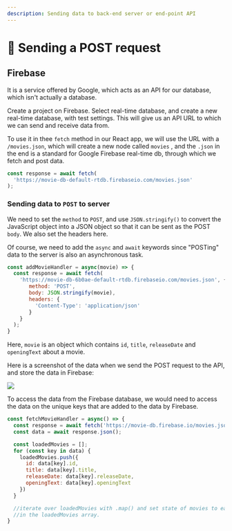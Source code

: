 ```yaml
---
description: Sending data to back-end server or end-point API
---
```


# 📮 Sending a POST request

## Firebase

It is a service offered by Google, which acts as an API for our database, which isn't actually a database.

Create a project on Firebase. Select real-time database, and create a new real-time database, with test settings. This will give us an API URL to which we can send and receive data from.

To use it in thee `fetch` method in our React app, we will use the URL with a `/movies.json`, which will create a new node called `movies` , and the `.json` in the end is a standard for Google Firebase real-time db, through which we fetch and post data.

```jsx
const response = await fetch(
  'https://movie-db-default-rtdb.firebaseio.com/movies.json'
);
```

### Sending data to `POST` to server

We need to set the `method` to `POST`, and use `JSON.stringify()` to convert the JavaScript object into a JSON object so that it can be sent as the POST `body`. We also set the headers here.

Of course, we need to add the `async` and `await` keywords since "POSTing" data to the server is also an asynchronous task.

```jsx
const addMovieHandler = async(movie) => {
  const response = await fetch(
    'https://movie-db-6b0ae-default-rtdb.firebaseio.com/movies.json', {
       method: 'POST',
       body: JSON.stringify(movie),
       headers: {
         'Content-Type': 'application/json'
       }
    }
  );
}
```

Here, `movie` is an object which contains `id`, `title`, `releaseDate` and `openingText` about a movie.

Here is a screenshot of the data when we send the POST request to the API, and store the data in Firebase:

![](../../.gitbook/assets/Screenshot\_2021-04-24\_at\_14.57.38.png)

To access the data from the Firebase database, we would need to access the data on the unique keys that are added to the data by Firebase.

```jsx
const fetchMovieHandler = async() => {
  const response = await fetch('https://movie-db.firebase.io/movies.json');
  const data = await response.json();

  const loadedMovies = [];
  for (const key in data) {
    loadedMovies.push({
      id: data[key].id,
      title: data[key].title,
      releaseDate: data[key].releaseDate,
      openingText: data[key].openingText
    })
  }

  //iterate over loadedMovies with .map() and set state of movies to each movie
  //in the loadedMovies array.
}
```

